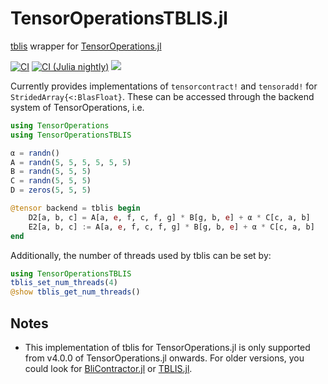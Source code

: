 # TensorOperationsTBLIS.jl

[tblis](https://github.com/devinamatthews/tblis) wrapper for [TensorOperations.jl](https://github.com/Jutho/TensorOperations.jl)

[![CI][ci-img]][ci-url] [![CI (Julia nightly)][ci-julia-nightly-img]][ci-julia-nightly-url] [![][codecov-img]][codecov-url]

[ci-img]: https://github.com/lkdvos/TensorOperationsTBLIS.jl/actions/workflows/ci.yml/badge.svg
[ci-url]: https://github.com/lkdvos/TensorOperationsTBLIS.jl/actions/workflows/ci.yml

[ci-julia-nightly-img]: https://github.com/lkdvos/TensorOperationsTBLIS.jl/actions/workflows/ci-julia-nightly.yml/badge.svg
[ci-julia-nightly-url]: https://github.com/lkdvos/TensorOperationsTBLIS.jl/actions/workflows/ci-julia-nightly.yml

[codecov-img]: https://codecov.io/gh/lkdvos/TensorOperationsTBLIS.jl/branch/master/graph/badge.svg
[codecov-url]: https://codecov.io/gh/lkdvos/TensorOperationsTBLIS.jl

Currently provides implementations of `tensorcontract!` and `tensoradd!` for
`StridedArray{<:BlasFloat}`. These can be accessed through the backend system of
TensorOperations, i.e.

```julia
using TensorOperations
using TensorOperationsTBLIS

α = randn()
A = randn(5, 5, 5, 5, 5, 5)
B = randn(5, 5, 5)
C = randn(5, 5, 5)
D = zeros(5, 5, 5)

@tensor backend = tblis begin
    D2[a, b, c] = A[a, e, f, c, f, g] * B[g, b, e] + α * C[c, a, b]
    E2[a, b, c] := A[a, e, f, c, f, g] * B[g, b, e] + α * C[c, a, b]
end
```

Additionally, the number of threads used by tblis can be set by:

```julia
using TensorOperationsTBLIS
tblis_set_num_threads(4)
@show tblis_get_num_threads()
```

## Notes

- This implementation of tblis for TensorOperations.jl is only supported from v4.0.0 of
  TensorOperations.jl onwards. For older versions, you could look for
  [BliContractor.jl](https://github.com/xrq-phys/BliContractor.jl) or
  [TBLIS.jl](https://github.com/FermiQC/TBLIS.jl).
